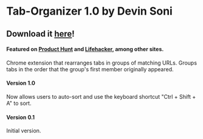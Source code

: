 # Tab-Organizer 1.0 by Devin Soni

## Download it [here](https://chrome.google.com/webstore/detail/tab-organizer/kkcbifggchajpkagcpagenpfghbplghc)!

#### Featured on [Product Hunt](https://www.producthunt.com/tech/tab-organizer) and [Lifehacker](http://lifehacker.com/tab-organizer-groups-your-open-chrome-tabs-by-url-1769151799), among other sites.

Chrome extension that rearranges tabs in groups of matching URLs. Groups tabs in the order that the group's first member originally appeared.

#### Version 1.0
Now allows users to auto-sort and use the keyboard shortcut "Ctrl + Shift + A" to sort.

#### Version 0.1
Initial version.
